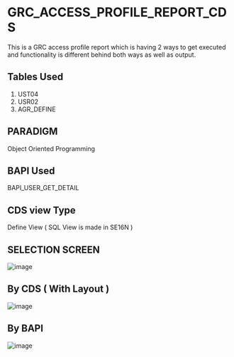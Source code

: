 # GRC_ACCESS_PROFILE_REPORT_CDS
This is a GRC access profile report which is having 2 ways to get executed and functionality is different behind both ways as well as output. 

## Tables Used 
1. UST04
2. USR02
3. AGR_DEFINE

## PARADIGM 
Object Oriented Programming

## BAPI Used 
BAPI_USER_GET_DETAIL

## CDS view Type 
Define View ( SQL View is made in SE16N ) 

## SELECTION SCREEN 

![image](https://github.com/user-attachments/assets/7b43f7db-3f8a-488e-a5f4-ae0b69eea7de)

## By CDS ( With Layout ) 

![image](https://github.com/user-attachments/assets/65cefae1-c353-4522-8a66-231d49f4db56)

## By BAPI 

![image](https://github.com/user-attachments/assets/f93eacf4-0375-482d-bc42-af43c9689397)

